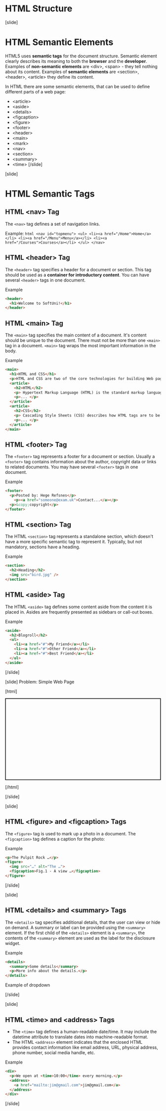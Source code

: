 # HTML Structure

[slide]
# HTML Semantic Elements

HTML5 uses **semantic tags** for the document structure.
Semantic element clearly describes its meaning to both the **browser** and the **developer**.
Examples of **non-semantic elements** are \<div\>, \<span\> - they tell nothing about its content.
Examples of **semantic elements** are \<section\>, \<header\>, \<article\> they define its content.

In HTML there are some semantic elements, that can be used to define different parts of a web page:
* \<article>
* \<aside>
* \<details>
* \<figcaption>
* \<figure>
* \<footer>
* \<header>
* \<main>
* \<mark>
* \<nav>
* \<section>
* \<summary>
* \<time>
[/slide]

[slide]
# HTML Semantic Tags

## HTML \<nav\> Tag

The `<nav>` tag defines a set of navigation links.

Example:
	```html
	<nav id="topmenu">
	  <ul>
		<li><a href="/Home">Home</a></li>
		<li><a href="/Menu">Menu</a></li>
		<li><a href="/Courses">Courses</a></li>
	  </ul>
	</nav>
	```

## HTML \<header\> Tag

The `<header>` tag specifies a header for a document or section.
This tag should be used as a **container for introductory content**.
You can have several `<header>` tags in one document.

Example
```html
<header>
  <h1>Welcome to SoftUni!</h1>
</header>
```

## HTML \<main\> Tag

The `<main>` tag specifies the main content of a document. It's content should be unique to the document. There must not be more than one `<main>` tag in a document. `<main>` tag wraps the most important information in the body.

Example
```html
<main>
  <h1>HTML and CSS</h1>
  <p>HTML and CSS are two of the core technologies for building Web pages.</p>
  <article>
    <h2>HTML</h2>
    <p> Hypertext Markup Language (HTML) is the standard markup language for documents designed to be displayed in a web browser. </p>
    <p>... </p>
  </article>
  <article>
    <h2>CSS</h2>
    <p> Cascading Style Sheets (CSS) describes how HTML tags are to be displayed </p>
    <p>... </p>
  </article>
</main>
```

## HTML \<footer\> Tag

The `<footer>` tag represents a footer for a document or section.
Usually a `<footer>` tag contains information about the author, copyright data or links to related documents.
You may have several `<footer>` tags in one document.

Example
```html
<footer>
  <p>Posted by: Hege Refsnes</p>
    <p><a href="someone@exam.uk">Contact...</a></p>
  <p>&copy;copyright</p>
</footer>
```
## HTML \<section\> Tag

The HTML `<section>` tag represents a standalone section, which doesn't have a more specific semantic tag to represent it. Typically, but not mandatory, sections have a heading.

Example
```html
<section>
  <h2>Heading</h2>
  <img src="bird.jpg" />
</section>
```

## HTML \<aside\> Tag

Тhe HTML `<aside>` tag defines some content aside from the content it is placed in. Asides are frequently presented as sidebars or call-out boxes.

Example
```html
<aside>
  <h2>Blogroll</h2>
  <ul>
    <li><a href="#">My Friend</a></li>
    <li><a href="#">Other Friend</a></li>
    <li><a href="#">Best Friend</a></li>
  </ul>
</aside>
```
[/slide]

[slide]
Problem: Simple Web Page

[html]
<p class="codepen" data-height="265" data-theme-id="dark" data-default-tab="html,result" data-user="atanas-atanasov-the-scripter" data-slug-hash="RwWwpov" style="height: 265px; box-sizing: border-box; display: flex; align-items: center; justify-content: center; border: 2px solid; margin: 1em 0; padding: 1em;" data-pen-title="RwWwpov"></p>
<script async src="https://static.codepen.io/assets/embed/ei.js"></script>
[/html]

[/slide]

[slide]
## HTML \<figure\> and \<figcaption\> Tags

The `<figure>` tag is used to mark up a photo in a document. The `<figcaption>` tag defines a caption for the photo:

Example
```html
<p>The Pulpit Rock …</p>
<figure>
  <img src="…" alt="The …">
  <figcaption>Fig.1 - A view …</figcaption>
</figure>
```
[/slide]

[slide]
## HTML \<details\> and \<summary\> Tags

The `<details>` tag specifies additional details, that the user can view or hide on demand. A summary or label can be provided using the `<summary>` element. If the first child of the `<details>` element is a `<summary>`, the contents of the `<summary>` element are used as the label for the disclosure widget.

Example
```html
<details>
  <summary>Some details</summary> 
  <p>More info about the details.</p> 
</details>
```

Example of dropdown

[/slide]

[slide]
## HTML \<time\> and \<address\> Tags

* The `<time>` tag defines a human-readable date/time. It may include the datetime attribute to translate dates into machine-readable format.
* The HTML `<address>` element indicates that the enclosed HTML provides contact information like email address, URL, physical address, phone number, social media handle, etc.

Example
```html
<div>
  <p>We open at <time>10:00</time> every morning.</p>
  <address>
    <a href="mailto:jim@gmail.com">jim@gmail.com</a>
  </address>
</div>
```

[/slide]